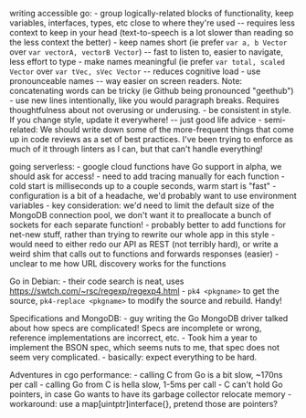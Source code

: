writing accessible go:
	- group logically-related blocks of functionality, keep variables, interfaces, types, etc close to where they're used -- requires less context to keep in your head (text-to-speech is a lot slower than reading so the less context the better)
	- keep names short (ie prefer `var a, b Vector` over `var vectorA, vectorB Vector`) -- fast to listen to, easier to navigate, less effort to type
	- make names meaningful (ie prefer `var total, scaled Vector` over `var tVec, sVec Vector` -- reduces cognitive load
	- use pronounceable names -- way easier on screen readers. Note: concatenating words can be tricky (ie Github being pronounced "geethub")
	- use new lines intentionally, like you would paragraph breaks. Requires thoughtfulness about not overusing or underusing.
	- be consistent in style. If you change style, update it everywhere! -- just good life advice
		- semi-related: We should write down some of the more-frequent things that come up in code reviews as a set of best practices. I've been trying to enforce as much of it through linters as I can, but that can't handle everything!

going serverless:
	- google cloud functions have Go support in alpha, we should ask for access!
	- need to add tracing manually for each function
	- cold start is milliseconds up to a couple seconds, warm start is "fast"
	- configuration is a bit of a headache, we'd probably want to use environment variables
	- key consideration: we'd need to limit the default size of the MongoDB connection pool, we don't want it to preallocate a bunch of sockets for each separate function!
	- probably better to add functions for net-new stuff, rather than trying to rewrite our whole app in this style
	- would need to either redo our API as REST (not terribly hard), or write a weird shim that calls out to functions and forwards responses (easier)
	- unclear to me how URL discovery works for the functions

Go in Debian:
	- their code search is neat, uses https://swtch.com/~rsc/regexp/regexp4.html
	- `pk4 <pkgname>` to get the source, `pk4-replace <pkgname>` to modify the source and rebuild. Handy!

Specifications and MongoDB:
	- guy writing the Go MongoDB driver talked about how specs are complicated! Specs are incomplete or wrong, reference implementations are incorrect, etc.
	- Took him a year to implement the BSON spec, which seems nuts to me, that spec does not seem very complicated.
	- basically: expect everything to be hard.

Adventures in cgo performance:
	- calling C from Go is a bit slow, ~170ns per call
	- calling Go from C is hella slow, 1-5ms per call
	- C can't hold Go pointers, in case Go wants to have its garbage collector relocate memory
		- workaround: use a map[uintptr]interface{}, pretend those are pointers?
